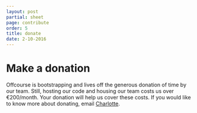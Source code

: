```yaml
---
layout: post
partial: sheet
page: contribute
order: 5
title: donate
date: 2-10-2016
---
```

# Make a donation

Offcourse is bootstrapping and lives off the generous donation of time by our team. Still, hosting our code and housing our team costs us over €200/month. Your donation will help us cover these costs. If you would like to know more about donating, email [Charlotte](charlotte@offcourse.io).
